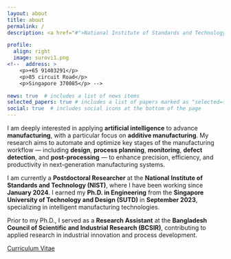 ```yaml
---
layout: about
title: about
permalink: /
description: <a href="#">National Institute of Standards and Technology (NIST)</a>.

profile:
  align: right
  image: surovi1.png
<!--  address: >
    <p>+65 91403291</p>
    <p>85 circuit Road</p>
    <p>Singapore 370085</p> -->

news: true  # includes a list of news items
selected_papers: true # includes a list of papers marked as "selected={true}"
social: true  # includes social icons at the bottom of the page
---
```



<p>
  I am deeply interested in applying <strong>artificial intelligence</strong> to advance <strong>manufacturing</strong>, with a particular focus on <strong>additive manufacturing</strong>. My research aims to automate and optimize key stages of the manufacturing workflow — including <strong>design</strong>, <strong>process planning</strong>, <strong>monitoring</strong>, <strong>defect detection</strong>, and <strong>post-processing</strong> — to enhance precision, efficiency, and productivity in next-generation manufacturing systems.
</p>
<p>
  I am currently a <strong>Postdoctoral Researcher</strong> at the <strong>National Institute of Standards and Technology (NIST)</strong>, where I have been working since <strong>January 2024</strong>. I earned my <strong>Ph.D. in Engineering</strong> from the <strong>Singapore University of Technology and Design (SUTD)</strong> in <strong>September 2023</strong>, specializing in intelligent manufacturing technologies.
</p>
<p>
  Prior to my Ph.D., I served as a <strong>Research Assistant</strong> at the <strong>Bangladesh Council of Scientific and Industrial Research (BCSIR)</strong>, contributing to applied research in industrial innovation and process development.
</p>


<a href='assets/pdf/Nowrin_akter_surovi.pdf'>Curriculum Vitae</a>

<!--
Link to your favorite [subreddit](http://reddit.com){:target="\_blank"}. 

I am deeply interested in exploring advanced artificial intelligence in the domain of additive manufacturing, with a particular focus on automating design, monitoring, and defect detection processes to enhance efficiency and productivity.

Currently, I am a post-doctoral researcher at the National Institute of Standards and Technology (NIST), a position I have held since January 2024. I completed my Ph.D. from the Singapore University of Technology and Design (SUTD) in September 2023. 

Before pursuing my Ph.D., I served as a Research Assistant at the Bangladesh Council of Scientific and Industrial Research (BCSIR).
You can also disable any these elements by editing `profile` property of the YAML header of your `_pages/about.md`. Edit `_bibliography/papers.bib` and Jekyll will render your [publications page](/al-folio/publications/) automatically.

Link to your social media connections, too. This theme is set up to use [Font Awesome icons](http://fortawesome.github.io/Font-Awesome/){:target="\_blank"} and [Academicons](https://jpswalsh.github.io/academicons/){:target="\_blank"}, like the ones below. Add your Facebook, Twitter, LinkedIn, Google Scholar, or just disable all of them.-->
